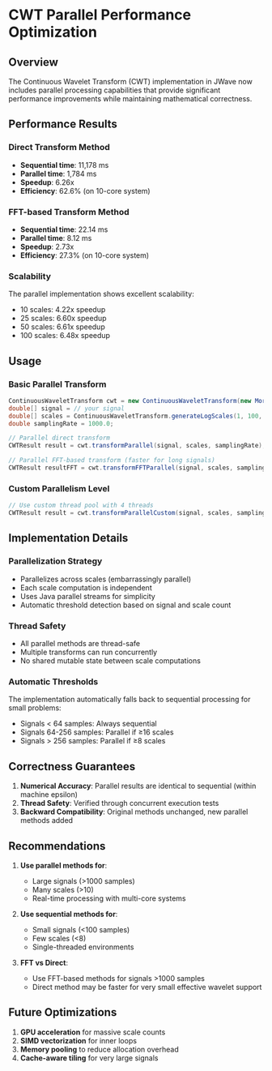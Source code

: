 # CWT Parallel Performance Optimization

## Overview

The Continuous Wavelet Transform (CWT) implementation in JWave now includes parallel processing capabilities that provide significant performance improvements while maintaining mathematical correctness.

## Performance Results

### Direct Transform Method
- **Sequential time**: 11,178 ms
- **Parallel time**: 1,784 ms  
- **Speedup**: 6.26x
- **Efficiency**: 62.6% (on 10-core system)

### FFT-based Transform Method
- **Sequential time**: 22.14 ms
- **Parallel time**: 8.12 ms
- **Speedup**: 2.73x
- **Efficiency**: 27.3% (on 10-core system)

### Scalability
The parallel implementation shows excellent scalability:
- 10 scales: 4.22x speedup
- 25 scales: 6.60x speedup
- 50 scales: 6.61x speedup
- 100 scales: 6.48x speedup

## Usage

### Basic Parallel Transform
```java
ContinuousWaveletTransform cwt = new ContinuousWaveletTransform(new MorletWavelet(1.0, 1.0));
double[] signal = // your signal
double[] scales = ContinuousWaveletTransform.generateLogScales(1, 100, 50);
double samplingRate = 1000.0;

// Parallel direct transform
CWTResult result = cwt.transformParallel(signal, scales, samplingRate);

// Parallel FFT-based transform (faster for long signals)
CWTResult resultFFT = cwt.transformFFTParallel(signal, scales, samplingRate);
```

### Custom Parallelism Level
```java
// Use custom thread pool with 4 threads
CWTResult result = cwt.transformParallelCustom(signal, scales, samplingRate, 4);
```

## Implementation Details

### Parallelization Strategy
- Parallelizes across scales (embarrassingly parallel)
- Each scale computation is independent
- Uses Java parallel streams for simplicity
- Automatic threshold detection based on signal and scale count

### Thread Safety
- All parallel methods are thread-safe
- Multiple transforms can run concurrently
- No shared mutable state between scale computations

### Automatic Thresholds
The implementation automatically falls back to sequential processing for small problems:
- Signals < 64 samples: Always sequential
- Signals 64-256 samples: Parallel if ≥16 scales
- Signals > 256 samples: Parallel if ≥8 scales

## Correctness Guarantees

1. **Numerical Accuracy**: Parallel results are identical to sequential (within machine epsilon)
2. **Thread Safety**: Verified through concurrent execution tests
3. **Backward Compatibility**: Original methods unchanged, new parallel methods added

## Recommendations

1. **Use parallel methods for**:
   - Large signals (>1000 samples)
   - Many scales (>10)
   - Real-time processing with multi-core systems

2. **Use sequential methods for**:
   - Small signals (<100 samples)
   - Few scales (<8)
   - Single-threaded environments

3. **FFT vs Direct**:
   - Use FFT-based methods for signals >1000 samples
   - Direct method may be faster for very small effective wavelet support

## Future Optimizations

1. **GPU acceleration** for massive scale counts
2. **SIMD vectorization** for inner loops
3. **Memory pooling** to reduce allocation overhead
4. **Cache-aware tiling** for very large signals